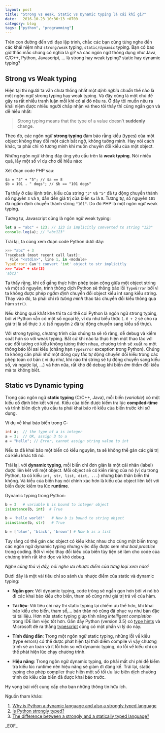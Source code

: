 ```yaml
---
layout: post
title: "Strong vs Weak, Static vs Dynamic typing là cái khỉ gì?"
date:   2016-10-23 10:36:13 +0700
category: blog
tags: ["python", "programming"]
---
```


Trên con đường đến với đạo lập trình, chắc các bạn cũng từng nghe đến các khái
niệm như `strong/weak` typing, `static/dynamic` typing. Bạn có bao giờ thắc mắc
chúng có nghĩa là gì? và các ngôn ngữ thông dụng như Java, C/C++, Python,
Javascript, ... là strong hay weak typing? static hay dynamic typing?

## Strong vs Weak typing

Hiện tại thì người ta vẫn chưa thống nhất một _định nghĩa chuẩn_ thế nào là một
ngôn ngữ strong typing hay weak typing. Và đây cũng là một chủ đề gây ra rất
nhiều tranh luận mỗi khi có ai đó nêu ra. Ở đây tôi muốn nêu ra khái niệm được
nhiều người chấp nhận và theo tôi thấy thì cũng ngắn gọn và dễ hiểu nhất:

> Strong typing means that the type of a value doesn't **suddenly** change.

Theo đó, các ngôn ngữ **strong typing** đảm bảo rằng kiểu (types) của một object
không thay đổi một cách bất ngờ, không tường minh. Hay nói cách khác, ta phải
chỉ rõ tường minh khi muốn chuyển đổi kiểu của một object.

Những ngôn ngữ không đáp ứng yêu cầu trên là **weak typing**. Nói nhiều quá, lấy
một số ví dụ cho dễ hiểu nào:

Xét đoạn code PHP sau:

```php?start_inline=1
$a = "3" + "5"; // $a == 8
$b = 101 . " dogs"; // $b == "101 dogs"
```

Ta thấy ở câu lệnh trên, kiểu của string `"3"` và `"5"` đã tự động chuyển thành
số nguyên `3` và `5`, dẫn đến giá trị của biến `$a` là `8`. Tương tự, số nguyên
`101` đã ngầm định chuyển thành string `"101"`. Do đó PHP là một ngôn ngữ weak
typing.

Tương tự, Javascript cũng là ngôn ngữ weak typing:

```javascript
let a = "abc" + 123; // 123 is implicitly converted to string "123"
console.log(a); // "abc123"
```

Trái lại, ta cùng xem đoạn code Python dưới đây:

```python
>>> "abc" + 3
Traceback (most recent call last):
  File "<stdin>", line 1, in <module>
TypeError: Can't convert 'int' object to str implicitly
>>> "abc" + str(3)
'abc3'
```

Ta thấy rằng, khi cố gắng thực hiện phép toán cộng giữa một object string và một
số nguyên, trình thông dịch Python sẽ thông báo lỗi `TypeError` bởi vì ta không
được phép _ngầm định_ chuyển đổi object kiểu int sang kiểu string. Thay vào đó,
ta phải chỉ rõ _tưòng minh_ thao tác chuyển đổi kiểu thông qua hàm `str()`.

Nếu không quá khắt khe thì ta có thể coi Python là ngôn ngữ strong typing, bởi
vì Python vẫn có một số ngoại lệ, ví dụ như biểu thức `1.0 + 2` sẽ cho ra giá
trị là số thực `3.0` (số nguyên `2` đã tự động chuyển sang kiểu số thực).

Với strong typing, chương trình của chúng ta sẽ rõ ràng, dễ debug và kiểm soát
hơn so với weak typing. Bất cứ khi nào ta thực hiện một thao tác với các đối
tượng có kiểu không tương thích nhau, chương trình sẽ xuất ra một thông báo
lỗi sai kiểu (chẳng hạn `TypeError` exception trong Python). Chúng ta không
cần phải nhớ một đống quy tắc tự động chuyển đổi kiểu trong các phép toán cơ
bản ( ví dụ như, khi nào thì string sẽ tự động chuyển sang kiểu số, và ngược
lại, ...) và hơn nữa, rất khó để debug khi biến _âm thầm_ đổi kiểu mà
ta không biết.

## Static vs Dynamic typing

Trong các ngôn ngữ **static typing** (C/C++, Java), mỗi biến (_variable_) có một
kiểu cố định liên kết với nó. Kiểu của biến được kiểm tra lúc **compiled-time**
và trình biên dịch yêu cầu ta phải khai báo rõ kiểu của biến trước khi sử dụng.

Ví dụ về khai báo biến trong C:

```c
int a;  // the type of a is integer
a = 3;  // OK, assign 3 to a
a = "Hello"; // Error, cannot assign string value to int
```

Nếu ta đã khai báo một biến có kiểu nguyên, ta sẽ không thể gán các giá trị có
kiểu khác tới nó.

Trái lại, với **dynamic typing**, mỗi biến chỉ đơn giản là một cái nhãn (label)
được liên kết với một object. Mỗi object sẽ có kiển riêng của nó (ví dụ trong
Python, ta có kiểu `int, str, list, dict, ...`) nhưng bản thân biến thì không.
Và kiểu của biến hay nói chính xác hơn là kiểu của object liên kết với biến được
kiểm tra lúc **runtime**.

Dynamic typing trong Python:

```python
b = 3   # variable b is bound to integer object
isinstance(b, int)  # True

b = 'hello world!'   # Now b is bound to string object
isinstance(b, str)   # True

b = ['blue', 'black', 'brown'] # Now b is a list
```

Tuy rằng có thể gán các object có kiểu khác nhau cho cùng một biến trong các
ngôn ngữ dynamic typing nhưng việc đấy được xem như _bad practice_ trong coding.
Bởi vì việc thay đổi kiểu của biến tùy tiện sẽ làm cho code của chương trình rất
khó đọc và khó debug.

_Nghe cũng thú vị đấy, nói nghe ưu nhược điểm của từng loại xem nào?_

Dưới đây là một vài tiêu chí so sánh ưu nhược điểm của static và dynamic typing:

* **Ngắn gọn**: Với dynamic typing, code trông sẽ ngắn gọn hơn bởi vì nó bỏ đi
các khai báo kiểu cho biến, tham số cũng như giá trị trả về của hàm.

* **Tài liệu**: Với tiêu chí này thì static typing lại chiếm ưu thế hơn, khi
khai báo kiểu cho biến, tham số,... bản thân nó cũng đã phục vụ như bản đặc tả
tài liệu. Hơn nữa static typing giúp tính năng _intelligent completion_ trong
IDE làm việc tốt hơn. Gần đây Python (version 3.5) có [type hints][4] và
Microsoft đẻ ra thằng [typescript][5] cũng có một phần vì lý do này.

* **Tính đúng đắn**: Trong một ngôn ngữ static typing, những lỗi về kiểu (type
errors) có thể được phát hiện tại thời điểm compile vì vậy chương trình sẽ an
toàn và ít lỗi hơn so với dynamic typing, do lỗi về kiểu chỉ có thể phát hiện lúc
chạy chương trình.

* **Hiệu năng**: Trong ngôn ngữ dynamic typing, do phải mất chi phí để kiểm tra 
kiểu lúc runtime nên hiệu năng sẽ giảm đi đáng kể. Trái lại, static typing cho
phép compiler thực hiện một số tối ưu lúc biên dịch chương trình do kiểu của
biến đã được khai báo trước.

Hy vọng bài viết cung cấp cho bạn những thông tin hữu ích.

Nguồn tham khảo:

1. [Why is Python a dynamic language and also a strongly typed language][1]
2. [Is Python strongly typed?][2]
3. [The difference between a strongly and a statically typed language?][3]

[1]: https://wiki.python.org/moin/Why%20is%20Python%20a%20dynamic%20language%20and%20also%20a%20strongly%20typed%20language
[2]: http://stackoverflow.com/a/11328980/5514109
[3]: http://stackoverflow.com/a/2690593/5514109
[4]: https://www.python.org/dev/peps/pep-0484/
[5]: https://www.typescriptlang.org/

\_EOF\_
